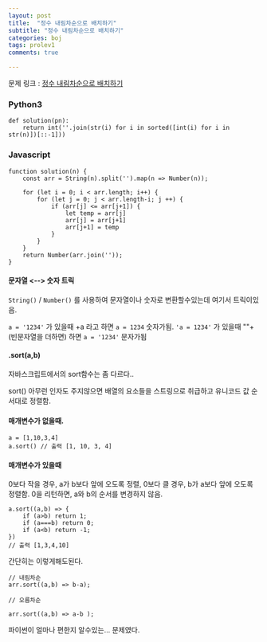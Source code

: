 ```yaml
---
layout: post
title:  "정수 내림차순으로 배치하기"
subtitle: "정수 내림차순으로 배치하기"
categories: boj
tags: prolev1
comments: true

---
```


문제 링크 : [정수 내림차순으로 배치하기](https://programmers.co.kr/learn/courses/30/lessons/12933)

### Python3

```
def solution(pn):
    return int(''.join(str(i) for i in sorted([int(i) for i in str(n)])[::-1]))
```

### Javascript

```
function solution(n) {
    const arr = String(n).split('').map(n => Number(n));
    
    for (let i = 0; i < arr.length; i++) {
        for (let j = 0; j < arr.length-i; j ++) {
            if (arr[j] <= arr[j+1]) {
                let temp = arr[j]
                arr[j] = arr[j+1]
                arr[j+1] = temp
            }
        }
    }
    return Number(arr.join(''));   
}
```
#### 문자열 <--> 숫자 트릭

`String()` / `Number()` 를 사용하여 문자열이나 숫자로 변환할수있는데 여기서 트릭이있음.

`a = '1234'` 가 있을때 +a 라고 하면 `a = 1234` 숫자가됨.
`'a = 1234'` 가 있을때 ""+(빈문자열을 더하면) 하면 `a = '1234'` 문자가됨

#### .sort(a,b)

자바스크립트에서의 sort함수는 좀 다르다..

sort() 아무런 인자도 주지않으면 배열의 요소들을 스트링으로 취급하고 유니코드 값 순서대로 정렬함.

#### 매개변수가 없을때.
```
a = [1,10,3,4]
a.sort() // 출력 [1, 10, 3, 4]
```

#### 매개변수가 있을때

0보다 작을 경우,  a가 b보다 앞에 오도록 정렬, 0보다 클 경우, b가 a보다 앞에 오도록 정렬함. 0을 리턴하면, a와 b의 순서를 변경하지 않음.
```
a.sort((a,b) => {
    if (a>b) return 1;
    if (a===b) return 0;
    if (a<b) return -1;
})
// 출력 [1,3,4,10]
```

간단히는 이렇게해도된다.

```
// 내림차순
arr.sort((a,b) => b-a);

// 오름차순

arr.sort((a,b) => a-b );
```

파이썬이 얼마나 편한지 알수있는... 문제였다.
